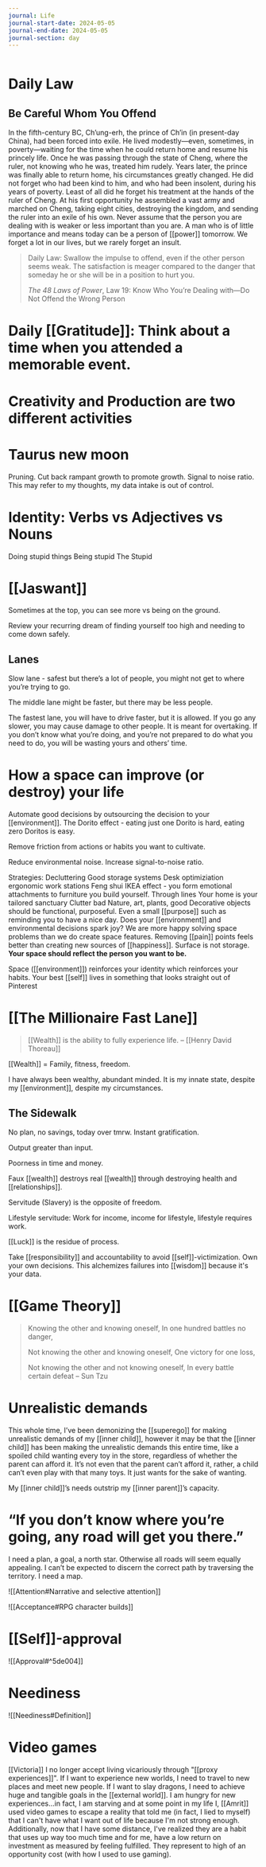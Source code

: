 ```yaml
---
journal: Life
journal-start-date: 2024-05-05
journal-end-date: 2024-05-05
journal-section: day
---
```


```calendar-nav
```

# Daily Law
## Be Careful Whom You Offend

In the fifth-century BC, Ch’ung-erh, the prince of Ch’in (in present-day China), had been forced into exile. He lived modestly—even, sometimes, in poverty—waiting for the time when he could return home and resume his princely life. Once he was passing through the state of Cheng, where the ruler, not knowing who he was, treated him rudely. Years later, the prince was finally able to return home, his circumstances greatly changed. He did not forget who had been kind to him, and who had been insolent, during his years of poverty. Least of all did he forget his treatment at the hands of the ruler of Cheng. At his first opportunity he assembled a vast army and marched on Cheng, taking eight cities, destroying the kingdom, and sending the ruler into an exile of his own. Never assume that the person you are dealing with is weaker or less important than you are. A man who is of little importance and means today can be a person of [[power]] tomorrow. We forget a lot in our lives, but we rarely forget an insult.

> Daily Law: Swallow the impulse to offend, even if the other person seems weak. The satisfaction is meager compared to the danger that someday he or she will be in a position to hurt you.
> 
> _The 48 Laws of Power_, Law 19: Know Who You’re Dealing with—Do Not Offend the Wrong Person

# Daily [[Gratitude]]: Think about a time when you attended a memorable event.


# Creativity and Production are two different activities 

# Taurus new moon
Pruning. Cut back rampant growth to promote growth. Signal to noise ratio. This may refer to my thoughts, my data intake is out of control. 

# Identity: Verbs vs Adjectives vs Nouns
Doing stupid things
Being stupid
The Stupid

# [[Jaswant]]

Sometimes at the top, you can see more vs being on the ground. 

Review your recurring dream of finding yourself too high and needing to come down safely. 

## Lanes

Slow lane - safest but there’s a lot of people, you might not get to where you’re trying to go.

The middle lane might be faster, but there may be less people.

The fastest lane, you will have to drive faster, but it is allowed. If you go any slower, you may cause damage to other people. It is meant for overtaking. If you don’t know what you’re doing, and you’re not prepared to do what you need to do, you will be wasting yours and others’ time.

# How a space can improve (or destroy) your life

[](https://www.youtube.com/@struthless)

Automate good decisions by outsourcing the decision to your [[environment]]. The Dorito effect - eating just one Dorito is hard, eating zero Doritos is easy.

Remove friction from actions or habits you want to cultivate.

Reduce environmental noise. Increase signal-to-noise ratio.



Strategies:
	Decluttering
	Good storage systems
	Desk optimiziation
	ergonomic work stations
	Feng shui
	IKEA effect - you form emotional attachments to furniture you build yourself.
	Through lines
		Your home is your tailored sanctuary
		Clutter bad
		Nature, art, plants, good
		Decorative objects should be functional, purposeful. Even a small [[purpose]] such as reminding you to have a nice day.
		Does your [[environment]] and environmental decisions spark joy?
		We are more happy solving space problems than we do create space features. Removing [[pain]] points feels better than creating new sources of [[happiness]].
		Surface is not storage.
		**Your space should reflect the person you want to be.**

Space ([[environment]]) reinforces your identity which reinforces your habits.
	Your best [[self]] lives in something that looks straight out of Pinterest

# [[The Millionaire Fast Lane]]

>[[Wealth]] is the ability to fully experience life. 
– [[Henry David Thoreau]]

[[Wealth]] = Family, fitness, freedom.

I have always been wealthy, abundant minded. It is my innate state, despite my [[environment]], despite my circumstances. 
## The Sidewalk
No plan, no savings, today over tmrw. Instant gratification. 

Output greater than input.

Poorness in time and money. 

Faux [[wealth]] destroys real [[wealth]] through destroying health and [[relationships]]. 

Servitude (Slavery) is the opposite of freedom.

Lifestyle servitude: Work for income, income for lifestyle, lifestyle requires work.

[[Luck]] is the residue of process.

Take [[responsibility]] and accountability to avoid [[self]]-victimization. Own your own decisions. This alchemizes failures into [[wisdom]] because it's your data. 

# [[Game Theory]]

> Knowing the other and knowing oneself, In one hundred battles no danger,
> 
> Not knowing the other and knowing oneself, One victory for one loss,
> 
> Not knowing the other and not knowing oneself, In every battle certain defeat
> 	– Sun Tzu

# Unrealistic demands

This whole time, I’ve been demonizing the [[superego]] for making unrealistic demands of my [[inner child]], however it may be that the [[inner child]] has been making the unrealistic demands this entire time, like a spoiled child wanting every toy in the store, regardless of whether the parent can afford it. It’s not even that the parent can’t afford it, rather, a child can’t even play with that many toys. It just wants for the sake of wanting.

My [[inner child]]’s needs outstrip my [[inner parent]]’s capacity.

# “If you don’t know where you’re going, any road will get you there.”

I need a plan, a goal, a north star. Otherwise all roads will seem equally appealing. I can’t be expected to discern the correct path by traversing the territory. I need a map.

![[Attention#Narrative and selective attention]]


![[Acceptance#RPG character builds]] 

# [[Self]]-approval
![[Approval#^5de004]]

# Neediness
![[Neediness#Definition]]

# Video games
[[Victoria]]
I no longer accept living vicariously through "[[proxy experiences]]". If I want to experience new worlds, I need to travel to new places and meet new people. If I want to slay dragons, I need to achieve huge and tangible goals in the [[external world]]. I am hungry for new experiences...in fact, I am starving and at some point in my life I, [[Amrit]] used video games to escape a reality that told me (in fact, I lied to myself) that I can't have what I want out of life because I'm not strong enough. Additionally, now that I have some distance, I've realized they are a habit that uses up way too much time and for me, have a low return on investment as measured by feeling fulfilled. They represent to high of an opportunity cost (with how I used to use gaming).